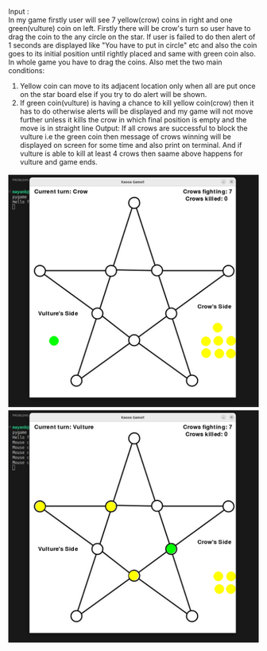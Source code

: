 Input : <br>In my game firstly user will see 7 yellow(crow) coins in right and one green(vulture) coin on left. Firstly there will be crow's turn so user have to drag the coin to the any circle on the star. If user is failed to do then alert of 1 seconds are displayed like "You have to put in circle" etc and also the coin goes to its initial position until rightly placed and same with green coin also. In whole game you have to drag the coins.
Also met the two main conditions:
1) Yellow coin can move to its adjacent location only when all are put once on the star board else if you try to do alert will be shown.
2) If green coin(vulture) is having a chance to kill yellow coin(crow) then it has to do otherwise alerts will be displayed and my game will not move further unless it kills the crow in which final position is empty and the move is in straight line
Output: If all crows are successful to block the vulture i.e the green coin then message of crows winning will be displayed on screen for some time and also print on terminal.
And if vulture is able to kill at least 4 crows then saame above happens for vulture and game ends.

<img src="q31.png" alt="Demonstration" style="width:800px;"/>
<img src="q32.png" alt="Demonstration" style="width:800px;"/>



    


